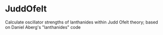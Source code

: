# JuddOfelt
Calculate oscillator strengths of lanthanides within Judd Ofelt theory; based on Daniel Aberg's "lanthanides" code
